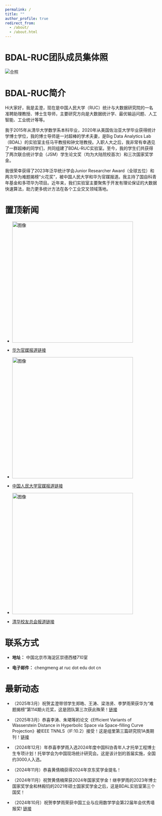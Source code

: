 ```yaml
---
permalink: /
title: ""
author_profile: true
redirect_from: 
  - /about/
  - /about.html
---
```


BDAL-RUC团队成员集体照
======
![合照](../files/实验室合照.jpg)


BDAL-RUC简介
======
Hi大家好，我是孟澄，现在是中国人民大学（RUC）统计与大数据研究院的一名准聘助理教授、博士生导师，主要研究方向是大数据统计学、最优输运问题、人工智能、工业统计等等。

我于2015年从清华大学数学系本科毕业，2020年从美国佐治亚大学毕业获得统计学博士学位，我的博士导师是一对超棒的学术夫妻，是Big Data Analytics Lab（BDAL）的实验室主任马平教授和钟文瑄教授。入职人大之后，我非常有幸遇见了一群超棒的同学们，共同组建了BDAL-RUC实验室。至今，我的学生们共获得了两次联合统计学会（JSM）学生论文奖（均为大陆院校首次）和三次国家奖学金。

我很荣幸获得了2023年泛华统计学会Junior Researcher Award（全球五位）和两次华为难题揭榜“火花奖”，被中国人民大学和华为官媒报道。我主持了国自科青年基金和多项华为项目。近年来，我们实验室主要聚焦于开发有理论保证的大数据快速算法，助力更多统计方法在各个工业交叉领域落地。

置顶新闻
=====

-  <img src="https://cheng-bdal.github.io//images/赛道.jpg" alt="图像" width="400"><br>
- [华为官媒报道链接](https://mp.weixin.qq.com/s/jtmVn6od7OL0Z7EPplROpQ)

-  <img src="https://cheng-bdal.github.io//images/新生讲话.jpg" alt="图像" width="400"><br>
- [中国人民大学官媒报道链接](https://mp.weixin.qq.com/s/bSx9Vl2pe-LEdYZdeyDGRQ)

-  <img src="https://cheng-bdal.github.io//images/清华校友.jpg" alt="图像" width="400"><br>
- [清华校友总会报道链接](https://mp.weixin.qq.com/s/OQwr1EvCYTcqG4Tm2Yl84Q)

联系方式
======
- **地址：** 中国北京市海淀区崇德西楼710室

- **电子邮件：** chengmeng at ruc dot edu dot cn

最新动态
=====
- （2025年3月）祝贺孟澄带领学生郑皓、王涛、梁浩贤、李梦雨荣获华为“难题揭榜”第114期火花奖，这是团队第三次获此殊荣！[链接](https://mp.weixin.qq.com/s/NXFraboslDTdyHaGAFEjFA)

- （2025年3月）恭喜李涛、朱珺等的论文《Efficient Variants of Wasserstein Distance in Hyperbolic Space via Space-filling Curve Projection》被IEEE TNNLS（IF:10.2）接受！这是组里第三篇研究院1A类期刊！[链接](https://mp.weixin.qq.com/s/1LUVaZowmOd9oIREQAScgA)

- （2024年12月）年恭喜李梦雨入选2024年度中国科协青年人才托举工程博士生专项计划！托举学会为中国现场统计研究会。这是该计划的首届实施，全国约3000人入选。

- （2024年11月）恭喜黄倩楠获得2024年京东奖学金提名！

- （2024年11月）祝贺黄倩楠荣获2024年国家奖学金！继李梦雨的2023年博士国家奖学金和林殿钧的2021年硕士国家奖学金之后，这是BDAL实验室第三个国奖！

- （2024年10月）祝贺李梦雨荣获中国工业与应用数学学会第22届年会优秀墙报奖! [链接](https://mp.weixin.qq.com/s/ffKNLItqx5vv-P0r3Yd2QQ)